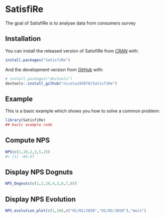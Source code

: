 
<!-- README.md is generated from README.Rmd. Please edit that file -->

# SatisfiRe

<!-- badges: start -->
<!-- badges: end -->

The goal of SatisfiRe is to analyse data from consumers survey

## Installation

You can install the released version of SatisfiRe from
[CRAN](https://CRAN.R-project.org) with:

``` r
install.packages("SatisfiRe")
```

And the development version from [GitHub](https://github.com/) with:

``` r
# install.packages("devtools")
devtools::install_github("nicolas95870/SatisfiRe")
```

## Example

This is a basic example which shows you how to solve a common problem:

``` r
library(SatisfiRe)
## basic example code
```

## Compute NPS

``` r
NPS(c(1,10,2,3,5,2))
#> [1] -66.67
```

## Display NPS Dognuts

``` r
NPS_Dognuts(c(1,2,10,4,3,6,7,8))
```

## Display NPS Evolution

``` r
NPS_evolution_plot(c(1,10),c("01/01/2020","01/02/2020"),"mois")
```
